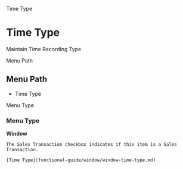 
Time Type
# Time Type


Maintain Time Recording Type

Menu Path
## Menu Path



- Time Type

Menu Type
### Menu Type

**Window**

```
The Sales Transaction checkbox indicates if this item is a Sales Transaction.
```

```
[Time Type](functional-guide/window/window-time-type.md)
```